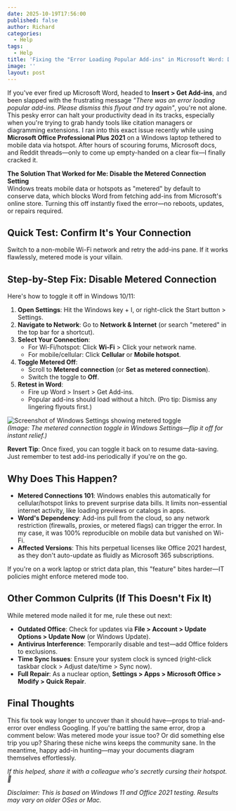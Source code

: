 ```yaml
---
date: 2025-10-19T17:56:00
published: false
author: Richard
categories:
  - Help
tags:
  - Help
title: 'Fixing the "Error Loading Popular Add-ins" in Microsoft Word: Disable Metered Connection to Resolve It'
image: ''
layout: post
---
```

If you've ever fired up Microsoft Word, headed to **Insert > Get Add-ins**, and been slapped with the frustrating message *"There was an error loading popular add-ins. Please dismiss this flyout and try again"*, you're not alone. This pesky error can halt your productivity dead in its tracks, especially when you're trying to grab handy tools like citation managers or diagramming extensions. I ran into this exact issue recently while using **Microsoft Office Professional Plus 2021** on a Windows laptop tethered to mobile data via hotspot. After hours of scouring forums, Microsoft docs, and Reddit threads—only to come up empty-handed on a clear fix—I finally cracked it.

**The Solution That Worked for Me: Disable the Metered Connection Setting**  
Windows treats mobile data or hotspots as "metered" by default to conserve data, which blocks Word from fetching add-ins from Microsoft's online store. Turning this off instantly fixed the error—no reboots, updates, or repairs required.

## Quick Test: Confirm It's Your Connection
Switch to a non-mobile Wi-Fi network and retry the add-ins pane. If it works flawlessly, metered mode is your villain.

## Step-by-Step Fix: Disable Metered Connection
Here's how to toggle it off in Windows 10/11:

1. **Open Settings**: Hit the Windows key + I, or right-click the Start button > Settings.
2. **Navigate to Network**: Go to **Network & Internet** (or search "metered" in the top bar for a shortcut).
3. **Select Your Connection**:
   - For Wi-Fi/hotspot: Click **Wi-Fi** > Click your network name.
   - For mobile/cellular: Click **Cellular** or **Mobile hotspot**.
4. **Toggle Metered Off**:
   - Scroll to **Metered connection** (or **Set as metered connection**).
   - Switch the toggle to **Off**.
5. **Retest in Word**:
   - Fire up Word > Insert > Get Add-ins.
   - Popular add-ins should load without a hitch. (Pro tip: Dismiss any lingering flyouts first.)

![Screenshot of Windows Settings showing metered toggle](https://example.com/metered-toggle-screenshot.png)  
*(Image: The metered connection toggle in Windows Settings—flip it off for instant relief.)*

**Revert Tip**: Once fixed, you can toggle it back on to resume data-saving. Just remember to test add-ins periodically if you're on the go.

## Why Does This Happen?
- **Metered Connections 101**: Windows enables this automatically for cellular/hotspot links to prevent surprise data bills. It limits non-essential internet activity, like loading previews or catalogs in apps.
- **Word's Dependency**: Add-ins pull from the cloud, so any network restriction (firewalls, proxies, or metered flags) can trigger the error. In my case, it was 100% reproducible on mobile data but vanished on Wi-Fi.
- **Affected Versions**: This hits perpetual licenses like Office 2021 hardest, as they don't auto-update as fluidly as Microsoft 365 subscriptions.

If you're on a work laptop or strict data plan, this "feature" bites harder—IT policies might enforce metered mode too.

## Other Common Culprits (If This Doesn't Fix It)
While metered mode nailed it for me, rule these out next:
- **Outdated Office**: Check for updates via **File > Account > Update Options > Update Now** (or Windows Update).
- **Antivirus Interference**: Temporarily disable and test—add Office folders to exclusions.
- **Time Sync Issues**: Ensure your system clock is synced (right-click taskbar clock > Adjust date/time > Sync now).
- **Full Repair**: As a nuclear option, **Settings > Apps > Microsoft Office > Modify > Quick Repair**.

## Final Thoughts
This fix took way longer to uncover than it should have—props to trial-and-error over endless Googling. If you're battling the same error, drop a comment below: Was metered mode your issue too? Or did something else trip you up? Sharing these niche wins keeps the community sane. In the meantime, happy add-in hunting—may your documents diagram themselves effortlessly.

*If this helped, share it with a colleague who's secretly cursing their hotspot. 🚀*

*Disclaimer: This is based on Windows 11 and Office 2021 testing. Results may vary on older OSes or Mac.*
